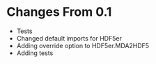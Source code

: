 # Changes From 0.1

- Tests
- Changed default imports for HDF5er
- Adding override option to HDF5er.MDA2HDF5
- Adding tests
